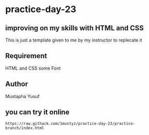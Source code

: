 # practice-day-23
## improving on my skills with HTML and CSS

This is just a template given to me by my instructor to replecate it

## Requirement
HTML and CSS
some Font

## Author
Mustapha Yusuf

## you can try it online
``` https://raw.githack.com/1mustyz/practice-day-23/practice-branch/index.html ```